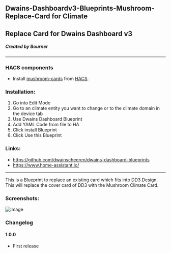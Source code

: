 ## Dwains-Dashboardv3-Blueprints-Mushroom-Replace-Card for Climate
## Replace Card for Dwains Dashboard v3
##### Created by Bourner
---


### HACS components

- Install [mushroom-cards](https://github.com/piitaya/lovelace-mushroom) from [HACS](https://hacs.xyz).

### Installation: 
  
1.  Go into Edit Mode
2.  Go to an climate entity you want to change or to the climate domain in the device tab
3.  Use Dwains Dashboard Blueprint
4.  Add YAML Code from file to HA
5.  Click install Blueprint
6.  Click Use this Blueprint


### Links:
* https://github.com/dwainscheeren/dwains-dashboard-blueprints
* https://www.home-assistant.io/

---

This is a Blueprint to replace an existing card which fits into DD3 Design.
This will replace the cover card of DD3 with the Mushroom Climate Card.


### Screenshots:
![image](https://user-images.githubusercontent.com/64064679/179473383-72fd7e14-9a55-42f8-96ac-ce69ba3d72cc.png)


### Changelog
#### 1.0.0
- First release
